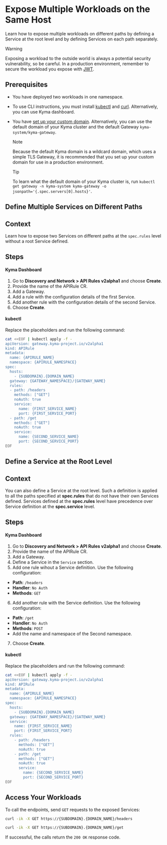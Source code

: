 # Expose Multiple Workloads on the Same Host

Learn how to expose multiple workloads on different paths by defining a Service at the root level and by defining Services on each path separately.

> [!WARNING]
>  Exposing a workload to the outside world is always a potential security vulnerability, so be careful. In a production environment, remember to secure the workload you expose with [JWT](../../01-50-expose-and-secure-a-workload/v2alpha1/01-52-expose-and-secure-workload-jwt.md).

## Prerequisites

* You have deployed two workloads in one namespace.
* To use CLI instructions, you must install [kubectl](https://kubernetes.io/docs/tasks/tools/#kubectl) and [curl](https://curl.se/). Alternatively, you can use Kyma dashboard.
* You have [set up your custom domain](../../01-10-setup-custom-domain-for-workload.md). Alternatively, you can use the default domain of your Kyma cluster and the default Gateway `kyma-system/kyma-gateway`.
  
  > [!NOTE]
  > Because the default Kyma domain is a wildcard domain, which uses a simple TLS Gateway, it is recommended that you set up your custom domain for use in a production environment.

  > [!TIP]
  > To learn what the default domain of your Kyma cluster is, run `kubectl get gateway -n kyma-system kyma-gateway -o jsonpath='{.spec.servers[0].hosts}'`.

## Define Multiple Services on Different Paths

## Context
Learn how to expose two Services on different paths at the `spec.rules` level without a root Service defined.

## Steps

<!-- tabs:start -->
#### **Kyma Dashboard**

1. Go to **Discovery and Network > API Rules v2alpha1** and choose **Create**.
2. Provide the name of the APIRule CR.
3. Add a Gateway.
4. Add a rule with the configuration details of the first Service.
5. Add another rule with the configuration details of the second Service.
6. Choose **Create**.

#### **kubectl**
Replace the placeholders and run the following command:

  ```bash
  cat <<EOF | kubectl apply -f -
  apiVersion: gateway.kyma-project.io/v2alpha1
  kind: APIRule
  metadata:
    name: {APIRULE_NAME}
    namespace: {APIRULE_NAMESPACE}
  spec:
    hosts:
      - {SUBDOMAIN}.{DOMAIN_NAME}
    gateway: {GATEWAY_NAMESPACE}/{GATEWAY_NAME}
    rules:
    - path: /headers
      methods: ["GET"]
      noAuth: true
      service:
        name: {FIRST_SERVICE_NAME}
        port: {FIRST_SERVICE_PORT}
    - path: /get
      methods: ["GET"]
      noAuth: true
      service:
        name: {SECOND_SERVICE_NAME}
        port: {SECOND_SERVICE_PORT}
  EOF
  ```
<!-- tabs:end -->

## Define a Service at the Root Level

## Context

You can also define a Service at the root level. Such a definition is applied to all the paths specified at **spec.rules** that do not have their own Services defined. Services defined at the **spec.rules** level have precedence over Service definition at the **spec.service** level.

## Steps

<!-- tabs:start -->
#### **Kyma Dashboard**

1. Go to **Discovery and Network > API Rules v2alpha1** and choose **Create**.
2. Provide the name of the APIRule CR.
3. Add a Gateway.
4. Define a Service in the `Service` section.
5. Add one rule wihout a Service definition. Use the following configuration:
  - **Path**: `/headers`
  - **Handler**: `No Auth`
  - **Methods**: `GET`
6. Add another rule with the Service definition. Use the following configuration:
  - **Path**: `/get`
  - **Handler**: `No Auth`
  - **Methods**: `POST`
  - Add the name and namespace of the Second namespace.
7. Choose **Create**.

#### **kubectl**
Replace the placeholders and run the following command:
```bash
cat <<EOF | kubectl apply -f -
apiVersion: gateway.kyma-project.io/v2alpha1
kind: APIRule
metadata:
  name: {APIRULE_NAME}
  namespace: {APIRULE_NAMESPACE}
spec:
  hosts:
    - {SUBDOMAIN}.{DOMAIN_NAME}
  gateway: {GATEWAY_NAMESPACE}/{GATEWAY_NAME}
  service:
    name: {FIRST_SERVICE_NAME}
    port: {FIRST_SERVICE_PORT}
  rules:
    - path: /headers
      methods: ["GET"]
      noAuth: true
    - path: /get
      methods: ["GET"]
      noAuth: true
      service:
        name: {SECOND_SERVICE_NAME}
        port: {SECOND_SERVICE_PORT}
EOF
```
<!-- tabs:end -->

## Access Your Workloads

To call the endpoints, send `GET` requests to the exposed Services:

  ```bash
  curl -ik -X GET https://{SUBDOMAIN}.{DOMAIN_NAME}/headers

  curl -ik -X GET https://{SUBDOMAIN}.{DOMAIN_NAME}/get
  ```
If successful, the calls return the `200 OK` response code.